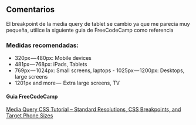 ## Comentarios
El breakpoint de la media query de tablet se cambio ya que me parecia muy pequeña, utilice la siguiente guia de FreeCodeCamp como referencia

### Medidas recomendadas:
- 320px — 480px: Mobile devices
- 481px — 768px: iPads, Tablets
- 769px — 1024px: Small screens, laptops    - 1025px — 1200px: Desktops, large screens
- 1201px and more —  Extra large screens, TV

#### Guia FreeCodeCamp
[Media Query CSS Tutorial – Standard Resolutions, CSS Breakpoints, and Target Phone Sizes](https://www.freecodecamp.org/news/css-media-queries-breakpoints-media-types-standard-resolutions-and-more/)